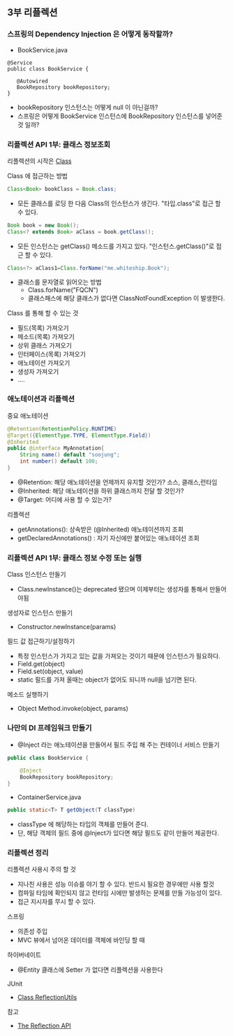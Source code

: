 ## 3부 리플렉션
### 스프링의 Dependency Injection 은 어떻게 동작할까?

- BookService.java
~~~
@Service
public class BookService {
   
   @Autowired
   BookRepository bookRepository;
}
~~~
- bookRepository 인스턴스는 어떻게 null 이 아닌걸까?
- 스프링은 어떻게 BookService 인스턴스에 BookRepository 인스턴스를 넣어준 것 일까?

### 리플렉션 API 1부: 클래스 정보조회
리플렉션의 시작은 [Class<T>](https://docs.oracle.com/javase/8/docs/api/java/lang/Class.html)

Class<T> 에 접근하는 방법
~~~java
Class<Book> bookClass = Book.class;
~~~
- 모든 클래스를 로딩 한 다음 Class<T>의 인스턴스가 생긴다. "타입.class"로 접근 할 수 있다.

~~~java
Book book = new Book();
Class<? extends Book> aClass = book.getClass();
~~~
- 모든 인스턴스는 getClass() 메소드를 가지고 있다. "인스턴스.getClass()"로 접근 할 수 있다.

~~~java
Class<?> aClass1=Class.forName("me.whiteship.Book"); 
~~~
- 클래스를 문자열로 읽어오는 방법
    - Class.forName("FQCN")
    - 클래스패스에 해당 클래스가 없다면 ClassNotFoundException 이 발생한다.
 
Class<T> 를 통해 할 수 있는 것
- 필드(목록) 가져오기
- 메소드(목록) 가져오기
- 상위 클래스 가져오기
- 인터페이스(목록) 가져오기
- 애노테이션 가져오기
- 생성자 가져오기
- ....
    
### 애노테이션과 리플렉션
중요 애노테이션
~~~java
@Retention(RetentionPolicy.RUNTIME)
@Target({ElementType.TYPE, ElementType.Field})
@Inherited
public @interface MyAnnotation{
    String name() default "soojung";
    int number() default 100;
}
~~~
- @Retention: 해당 애노테이션을 언제까지 유지할 것인가? 소스, 클래스,런타임
- @Inherited: 해당 애노테이션을 하위 클래스까지 전달 할 것인가?
- @Target: 어디에 사용 할 수 있는가?

리플렉션
- getAnnotations(): 상속받은 (@Inherited) 애노테이션까지 조회
- getDeclaredAnnotations() : 자기 자신에만 붙어있는 애노테이션 조회

### 리플렉션 API 1부: 클래스 정보 수정 또는 실행
Class 인스턴스 만들기
- Class.newInstance()는 deprecated 됐으며 이제부터는 생성자를 통해서 만들어야됨

생성자로 인스턴스 만들기
- Constructor.newInstance(params)

필드 값 접근하기/설정하기
- 특정 인스턴스가 가지고 있는 값을 가져오는 것이기 때문에 인스턴스가 필요하다.
- Field.get(object)
- Field.set(object, value)
- static 필드를 가져 올때는 object가 없어도 되니까 null을 넘기면 된다.

메소드 실행하기
- Object Method.invoke(object, params)

### 나만의 DI 프레임워크 만들기
- @Inject 라는 애노테이션을 만들어서 필드 주입 해 주는 컨테이너 서비스 만들기
~~~java
public class BookService {
   
    @Inject
    BookRepository bookRepository;
}
~~~

- ContainerService.java
~~~java
public static<T> T getObject(T classType)
~~~
- classType 에 해당하는 타입의 객체를 만들어 준다.
- 단, 해당 객체의 필드 중에 @Inject가 있다면 해당 필드도 같이 만들어 제공한다.

### 리플렉션 정리
리플렉션 사용시 주의 할 것
- 지나친 사용은 성능 이슈를 야기 할 수 있다. 반드시 필요한 경우에만 사용 할것
- 컴파일 타임에 확인되지 않고 런타임 시에만 발생하는 문제를 만들 가능성이 있다.
- 접근 지시자를 무시 할 수 있다.

스프링
- 의존성 주입
- MVC 뷰에서 넘어온 데이터를 객체에 바인딩 할 때

하이버네이트
- @Entity 클래스에 Setter 가 없다면 리플렉션을 사용한다

JUnit
- [Class ReflectionUtils](https://junit.org/junit5/docs/5.0.3/api/org/junit/platform/commons/util/ReflectionUtils.html)

참고 
- [The Reflection API](https://docs.oracle.com/javase/tutorial/reflect/index.html)
